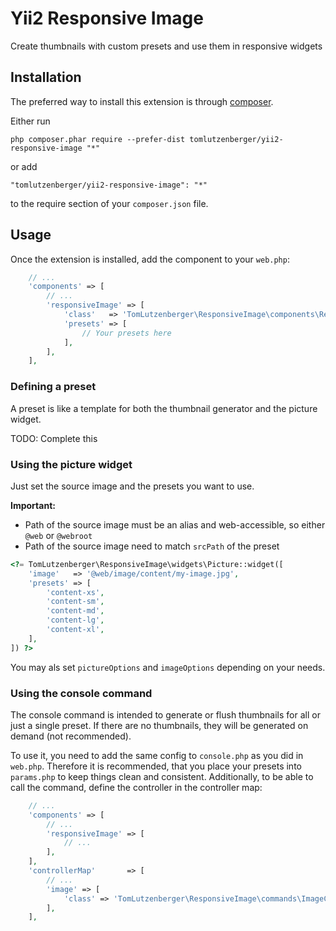 # Yii2 Responsive Image

Create thumbnails with custom presets and use them in responsive widgets

## Installation

The preferred way to install this extension is through [composer](http://getcomposer.org/download/).

Either run

```
php composer.phar require --prefer-dist tomlutzenberger/yii2-responsive-image "*"
```

or add

```
"tomlutzenberger/yii2-responsive-image": "*"
```

to the require section of your `composer.json` file.


## Usage

Once the extension is installed, add the component to your `web.php`:

```php
    // ...
    'components' => [
        // ...
        'responsiveImage' => [
            'class'   => 'TomLutzenberger\ResponsiveImage\components\ResponsiveImage',
            'presets' => [
                // Your presets here
            ],
        ],
    ],
```

### Defining a preset

A preset is like a template for both the thumbnail generator and the picture widget.

TODO: Complete this

### Using the picture widget

Just set the source image and the presets you want to use.

**Important:**
* Path of the source image must be an alias and web-accessible, so either `@web`
or `@webroot`
* Path of the source image need to match `srcPath` of the preset

```php
<?= TomLutzenberger\ResponsiveImage\widgets\Picture::widget([
    'image'   => '@web/image/content/my-image.jpg',
    'presets' => [
        'content-xs',
        'content-sm',
        'content-md',
        'content-lg',
        'content-xl',
    ],
]) ?>
```

You may als set `pictureOptions` and `imageOptions` depending on your needs.

### Using the console command

The console command is intended to generate or flush thumbnails for all or just 
a single preset. If there are no thumbnails, they will be generated on demand
(not recommended).

To use it, you need to add the same config to `console.php` as you did in 
`web.php`. Therefore it is recommended, that you place your presets into
`params.php` to keep things clean and consistent.
Additionally, to be able to call the command, define the controller 
in the controller map:

```php
    // ...
    'components' => [
        // ...
        'responsiveImage' => [
            // ...
        ],
    ],
    'controllerMap'       => [
        // ...
        'image' => [
            'class' => 'TomLutzenberger\ResponsiveImage\commands\ImageController',
        ],
    ],
`````
